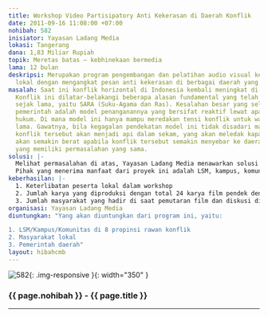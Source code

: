 ```yaml
---
title: Workshop Video Partisipatory Anti Kekerasan di Daerah Konflik
date: 2011-09-16 11:08:00 +07:00
nohibah: 582
inisiator: Yayasan Ladang Media
lokasi: Tangerang
dana: 1,83 Miliar Rupiah
topik: Meretas batas – kebhinekaan bermedia
lama: 12 bulan
deskripsi: Merupakan program pengembangan dan pelatihan audio visual kepada publik
  lokal dengan mengangkat pesan anti kekerasan di berbagai daerah yang rentan konflik
masalah: Saat ini konflik horizontal di Indonesia kembali meningkat di beberapa tempat.
  Konflik ini dilatar-belakangi beberapa alasan fundamental yang telah berlangsung
  sejak lama, yaitu SARA (Suku-Agama dan Ras). Kesalahan besar yang selalu dilakukan
  pemerintah adalah model penanganannya yang bersifat reaktif lewat aparat penegak
  hukum. Di mana model ini hanya mampu meredakan tensi konflik untuk waktu yang tidak
  lama. Gawatnya, bila kegagalan pendekatan model ini tidak disadari maka potensi
  konflik tersebut akan menjadi api dalam sekam, yang akan meledak kapan saja. Dan
  akan semakin berat apabila konflik tersebut semakin menyebar ke daerah-daerah lain
  yang memiliki permasalahan yang sama.
solusi: |-
  Melihat permasalahan di atas, Yayasan Ladang Media menawarkan solusi yang menggunakan pendekatan media audio visual berupa film pendek. Mengapa?hal ini diyakini bahwa film memiliki dampak yang luar biasa dalam menyebarkan pesan yang ingin disampaikan.
  Pihak yang menerima manfaat dari proyek ini adalah LSM, kampus, komunitas, pemerintah daerah, dan masyarakat lokal.
keberhasilan: |-
  1. Keterlibatan peserta lokal dalam workshop
  2. Jumlah karya yang diproduksi dengan total 24 karya film pendek dengan tema kampanye anti kekerasan dari 8 kota rawan konflik
  3. Jumlah masyarakat yang hadir di saat pemutaran film dan diskusi di 8 kota
organisasi: Yayasan Ladang Media
diuntungkan: "Yang akan diuntungkan dari program ini, yaitu:

1. LSM/Kampus/Komunitas di 8 propinsi rawan konflik
2. Masyarakat lokal 
3. Pemerintah daerah"
layout: hibahcmb
---
```


![582](/static/img/hibahcmb/582.png){: .img-responsive }{: width="350" }

### {{ page.nohibah }} - {{ page.title }}

---
